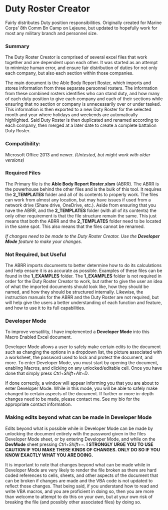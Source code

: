 # Duty Roster Creator
Fairly distributes Duty position responsibilities. Originally created for Marine Corps’ 8th Comm Bn Camp on Lejeune, but updated to hopefully work for most any military branch and personnel size.



### Summary
The Duty Roster Creator is comprised of several excel files that work together and are dependent upon each other. It was started as an attempt to minimize human error, and ensure fair distribution of duties for not only each company, but also each section within those companies.

The main document is the Able Body Report Roster, which imports and stores information from three separate personnel rosters. The information from these combined rosters identifies who can stand duty, and how many of each duty position to give each company and each of their sections while ensuring that no section or company is unnecessarily over or under tasked. This information is then exported to a new Duty Roster for the selected month and year where holidays and weekends are automatically highlighted. Said Duty Roster is then duplicated and renamed according to each company, then merged at a later date to create a complete battalion Duty Roster.



### Compatibility:
Microsoft Office 2013 and newer. *(Untested, but might work with older versions)*



### Required Files
The Primary file is the **Able Body Report Roster.xlsm** (ABRR). The ABRR is the powerhouse behind the other files and is the bulk of this tool.
It requires the **2_TEMPLATES** folder and all of its contents to properly work. The files can work from almost any location, but may have issues 
if used from a network drive (Share drive, OneDrive, etc.). Aside from ensuring that you have the ABRR, and the **2_TEMPLATES** folder (with all of its contents)
the only other requirement is that the file structure remain the same. This just means that both the ABRR and the **2_TEMPLATES** folder need to be located in the same spot.
This also means that the files cannot be renamed.

*If changes need to be made to the Duty Roster Creator. Use the **Developer Mode** feature to make your changes.*



### Not Required, but Useful
The ABRR imports documents to better determine how to do its calculations and help ensure it is as accurate as possible. Examples of these files can be found in the
**1_EXAMPLES** folder. The **1_EXAMPLES** folder is not required in order for the Duty Roster Creator to work, but rather to give the user an idea of what the imported documents
should look like, how they should be named, and how they should be structured internally. Likewise, the instruction manuals for the ABRR and the Duty Roster are not
required, but will help give the users a better understanding of each function and feature, and how to use it to its full capabilities.



### Developer Mode
To improve versatility, I have implemented a **Developer Mode** into this Macro Enabled Excel document.

Developer Mode allows a user to safely make certain edits to the document such as changing the options in a dropdown list, the picture associated with a worksheet, the password used to lock and protect the document, and more. To enter Developer Mode, you must start by opening the document, enabling Macros, and clicking on any unlocked/editable cell. Once you have done that simply press *Ctrl*+*Shift*+*Alt*+*D*.

If done correctly, a window will appear informing you that you are about to enter Developer Mode. While in this mode, you will be able to safely make changed to certain aspects of the document. If further or more in-depth changes need to be made, please contact me. See my bio for the appropriate contact information.



### Making edits beyond what can be made in Developer Mode

Edits beyond what is possible while in Developer Mode can be made by unlocking the document entirely with the password given in the files Developer Mode sheet, or by entering Developer Mode, and while on the **DevMode** sheet pressing *Ctrl*+*Shift*+*~*.
**I STRONGLY URGE YOU TO USE CAUTION IF YOU MAKE THESE KINDS OF CHANGES. ONLY DO SO IF YOU KNOW EXACTLY WHAT YOU ARE DOING.**

It is important to note that changes beyond what can be made while in Developer Mode are very likely to render the file broken as there are hard coded references to cells, sheets, and other aspects of the document that can be broken if changes are made and the VBA code is not updated to reflect those changes. That being said, if you understand how to read and write VBA macros, and you are proficient in doing so, then you are more than welcome to attempt to do this on your own, but at your own risk of breaking the file (and possibly other associated files) by doing so.
